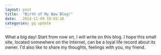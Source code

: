 ```yaml
---
layout: post
title:  "Birth of My New Blog!"
date:   2014-11-09 19:55:16
categories: gq update
---
```


What a big day! Start from now on, I will write on this blog. I hope this small site, located somewhere on the Internet, can be a loyal life record about its owner. I'd also like to share my thoughts, feelings with you, my friend.

